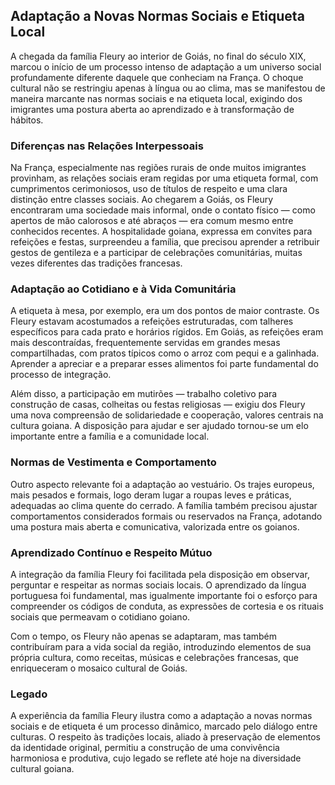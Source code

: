 ## Adaptação a Novas Normas Sociais e Etiqueta Local

A chegada da família Fleury ao interior de Goiás, no final do século XIX, marcou o início de um processo intenso de adaptação a um universo social profundamente diferente daquele que conheciam na França. O choque cultural não se restringiu apenas à língua ou ao clima, mas se manifestou de maneira marcante nas normas sociais e na etiqueta local, exigindo dos imigrantes uma postura aberta ao aprendizado e à transformação de hábitos.

### Diferenças nas Relações Interpessoais

Na França, especialmente nas regiões rurais de onde muitos imigrantes provinham, as relações sociais eram regidas por uma etiqueta formal, com cumprimentos cerimoniosos, uso de títulos de respeito e uma clara distinção entre classes sociais. Ao chegarem a Goiás, os Fleury encontraram uma sociedade mais informal, onde o contato físico — como apertos de mão calorosos e até abraços — era comum mesmo entre conhecidos recentes. A hospitalidade goiana, expressa em convites para refeições e festas, surpreendeu a família, que precisou aprender a retribuir gestos de gentileza e a participar de celebrações comunitárias, muitas vezes diferentes das tradições francesas.

### Adaptação ao Cotidiano e à Vida Comunitária

A etiqueta à mesa, por exemplo, era um dos pontos de maior contraste. Os Fleury estavam acostumados a refeições estruturadas, com talheres específicos para cada prato e horários rígidos. Em Goiás, as refeições eram mais descontraídas, frequentemente servidas em grandes mesas compartilhadas, com pratos típicos como o arroz com pequi e a galinhada. Aprender a apreciar e a preparar esses alimentos foi parte fundamental do processo de integração.

Além disso, a participação em mutirões — trabalho coletivo para construção de casas, colheitas ou festas religiosas — exigiu dos Fleury uma nova compreensão de solidariedade e cooperação, valores centrais na cultura goiana. A disposição para ajudar e ser ajudado tornou-se um elo importante entre a família e a comunidade local.

### Normas de Vestimenta e Comportamento

Outro aspecto relevante foi a adaptação ao vestuário. Os trajes europeus, mais pesados e formais, logo deram lugar a roupas leves e práticas, adequadas ao clima quente do cerrado. A família também precisou ajustar comportamentos considerados formais ou reservados na França, adotando uma postura mais aberta e comunicativa, valorizada entre os goianos.

### Aprendizado Contínuo e Respeito Mútuo

A integração da família Fleury foi facilitada pela disposição em observar, perguntar e respeitar as normas sociais locais. O aprendizado da língua portuguesa foi fundamental, mas igualmente importante foi o esforço para compreender os códigos de conduta, as expressões de cortesia e os rituais sociais que permeavam o cotidiano goiano.

Com o tempo, os Fleury não apenas se adaptaram, mas também contribuíram para a vida social da região, introduzindo elementos de sua própria cultura, como receitas, músicas e celebrações francesas, que enriqueceram o mosaico cultural de Goiás.

### Legado

A experiência da família Fleury ilustra como a adaptação a novas normas sociais e de etiqueta é um processo dinâmico, marcado pelo diálogo entre culturas. O respeito às tradições locais, aliado à preservação de elementos da identidade original, permitiu a construção de uma convivência harmoniosa e produtiva, cujo legado se reflete até hoje na diversidade cultural goiana.
